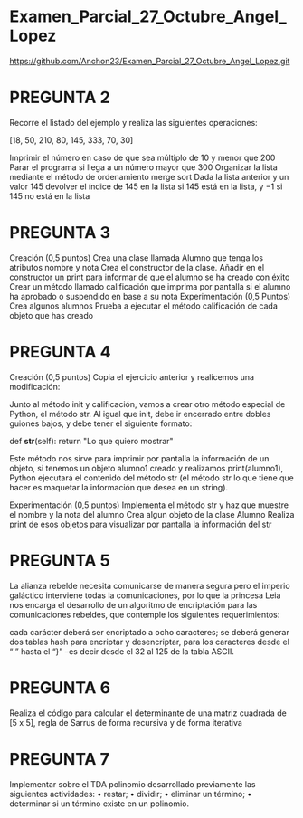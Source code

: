 # Examen_Parcial_27_Octubre_Angel_Lopez

https://github.com/Anchon23/Examen_Parcial_27_Octubre_Angel_Lopez.git

# PREGUNTA 2

Recorre el listado del ejemplo y realiza las siguientes operaciones:

[18, 50, 210, 80, 145, 333, 70, 30]

Imprimir el número en caso de que sea múltiplo de 10 y menor que 200
Parar el programa si llega a un número mayor que 300
Organizar la lista mediante el método de ordenamiento merge sort
Dada la lista anterior y un valor 145 devolver el índice de 145 en la lista si 145 está en la lista, y −1 si 145 no está en la lista

# PREGUNTA 3

Creación (0,5 puntos)
Crea una clase llamada Alumno que tenga los atributos nombre y nota
Crea el constructor de la clase. Añadir en el constructor un print para informar de que el alumno se ha creado con éxito
Crear un método llamado calificación que imprima por pantalla si el alumno ha aprobado o suspendido en base a su nota
Experimentación (0,5 Puntos)
Crea algunos alumnos
Prueba a ejecutar el método calificación de cada objeto que has creado

# PREGUNTA 4

Creación (0,5 puntos)
Copia el ejercicio anterior y realicemos una modificación:

Junto al método init y calificación, vamos a crear otro método especial de Python, el método str. Al igual que init, debe ir encerrado entre dobles guiones bajos, y debe tener el siguiente formato:

 

def __str__(self): return "Lo que quiero mostrar"

 

Este método nos sirve para imprimir por pantalla la información de un objeto, si tenemos un objeto alumno1 creado y realizamos print(alumno1), Python ejecutará el contenido del método str (el método str lo que tiene que hacer es maquetar la información que desea en un string).

 

Experimentación (0,5 puntos)
Implementa el método str y haz que muestre el nombre y la nota del alumno
Crea algun objeto de la clase Alumno
Realiza print de esos objetos para visualizar por pantalla la información del str

# PREGUNTA 5

La alianza rebelde necesita comunicarse de manera segura pero el imperio galáctico interviene todas la comunicaciones, por lo que la princesa Leia nos encarga el desarrollo de un algoritmo de encriptación para las comunicaciones rebeldes, que contemple los siguientes requerimientos:

 cada carácter deberá ser encriptado a ocho caracteres;
 se deberá generar dos tablas hash para encriptar y desencriptar, para los caracteres desde el “ ” hasta el “}” –es decir desde el 32 al 125 de la tabla ASCII.
 
# PREGUNTA 6

Realiza el  código para calcular el determinante de una matriz cuadrada de [5 x 5], regla de Sarrus de forma recursiva y de forma iterativa

# PREGUNTA 7

Implementar sobre el TDA polinomio desarrollado previamente las siguientes actividades:
•  restar;
•  dividir;
•  eliminar un término;
•  determinar si un término existe en un polinomio.


 
 
